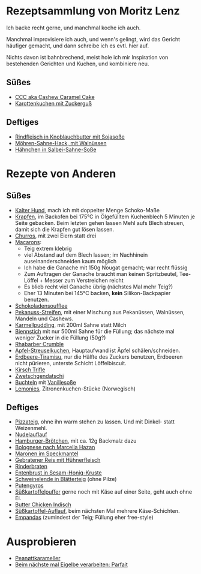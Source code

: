 # Rezeptsammlung von Moritz Lenz

Ich backe recht gerne, und manchmal koche ich auch.

Manchmal improvisiere ich auch, und wenn's gelingt, wird das Gericht häufiger gemacht, und dann schreibe ich es evtl. hier auf.

Nichts davon ist bahnbrechend, meist hole ich mir Inspiration von bestehenden Gerichten und Kuchen, und kombiniere neu.

## Süßes

* [CCC aka Cashew Caramel Cake](src/cashew-caramel-cake.md)
* [Karottenkuchen mit Zuckerguß](src/karottenkuchen.md)

## Deftiges

* [Rindfleisch in Knoblauchbutter mit Sojasoße](src/rindfleisch-knoblauch-sojasausse.md)
* [Möhren-Sahne-Hack, mit Walnüssen](src/moehren-sahne-hack.md)
* [Hähnchen in Salbei-Sahne-Soße](src/haenchen-salbei-sahne.md)

# Rezepte von Anderen

## Süßes

* [Kalter Hund](https://www.kochbar.de/rezept/292973/Kalter-Hund.html), mach ich mit doppelter Menge Schoko-Maße
* [Krapfen](https://www.chefkoch.de/rezepte/739601176553983/Krapfen.html), im Backofen bei 175°C in Ölgefülltem Kuchenblech 5 Minuten je Seite gebacken. Beim letzten gehen lassen Mehl aufs Blech streuen, damit sich die Krapfen gut lösen lassen.
* [Churros](https://www.chefkoch.de/rezepte/3302051490391792/Churros.html), mit zwei Eiern statt drei
* [Macarons](https://www.chefkoch.de/rezepte/2540451397844968/Schokoladen-Macarons-mit-Ganache.html):
    * Teig extrem klebrig
    * viel Abstand auf dem Blech lassen; im Nachhinein auseinanderschneiden kaum möglich
    * Ich habe die Ganache mit 150g Nougat gemacht; war recht flüssig
    * Zum Auftragen der Ganache braucht man keinen Spritzbeutel, Tee-Löffel + Messer zum Verstreichen reicht
    * Es blieb recht viel Ganache übrig (nächstes Mal mehr Teig?)
    * Eher 13 Minuten bei 145°C backen, **kein** Silikon-Backpapier benutzen.
* [Schokoladensoufflee](https://www.chefkoch.de/rezepte/1116671217775800/Schokosoufflee-medium.html)
* [Pekanuss-Streifen](https://www.chefkoch.de/rezepte/261171101893484/Pekannuss-Streifen.html), mit einer Mischung aus Pekanüssen, Walnüssen, Mandeln und Cashews.
* [Karmellpudding](https://www.kuechengoetter.de/rezepte/karamellpudding-27703), mit 200ml Sahne statt Milch
* [Biennstich](https://www.chefkoch.de/rezepte/420331132679335/Ultimativer-Bienenstich.html) mit nur 500ml Sahne für die Füllung; das nächste mal weniger Zucker in die Füllung (50g?)
* [Rhabarber Crumble](https://www.chefkoch.de/rezepte/2093341337948044/Rhabarber-Crumble.html?portionen=0.5)
* [Apfel-Streuselkuchen](https://www.backenmachtgluecklich.de/rezepte/apfel-streusel-kuchen.html), Hauptaufwand ist Äpfel schälen/schneiden.
* [Erdbeere-Tiramisu](https://www.chefkoch.de/rezepte/1269211232115287/Erdbeer-Tiramisu.html), nur die Hälfte des Zuckers benutzen, Erdbeeren nicht pürieren, unterste Schicht Löffelbiscuit.
* [Kirsch Trifle](https://www.essen-und-trinken.de/rezepte/58305-rzpt-kirsch-trifle)
* [Zwetschgendatschi](https://www.lecker.de/zwetschgendatschi-25367.html)
* [Buchteln](https://www.chefkoch.de/rezepte/2842301436274891/Gefuellte-Buchteln.html) mit [Vanillesoße](https://www.chefkoch.de/rezepte/769321179823550/Vanillesosse-selbstgemacht.html)
* [Lemonies](https://www.nrk.no/mat/lemonies-1.15240351), Zitronenkuchen-Stücke (Norwegisch)

## Deftiges

* [Pizzateig](https://www.chefkoch.de/rezepte/716331174378295/Italienischer-Pizzateig.html), ohne ihn warm stehen zu lassen. Und mit Dinkel- statt Weizenmehl.
* [Nudelauflauf](https://www.chefkoch.de/rezepte/197781083682428/Schneller-Nudelauflauf.html)
* [Hamburger-Brötchen](https://www.einfachbacken.de/rezepte/burger-broetchen-so-einfach-selbstgemacht), mit ca. 12g Backmalz dazu
* [Bolognese nach Marcella Hazan](https://www.theguardian.com/food/2020/sep/28/marcella-hazans-bolognese-meat-sauce)
* [Maronen im Speckmantel](https://www.chefkoch.de/rezepte/1605921267786008/Maronen-im-Speckmantel.html)
* [Gebratener Reis mit Hühnerfleisch](https://www.chefkoch.de/rezepte/720141174739469/Gebratener-Reis-mit-Huehnchen.html)
* [Rinderbraten](https://www.chefkoch.de/rezepte/2277101363269708/Omis-Rinderbraten-mit-Rotweinsosse.html)
* [Entenbrust in Sesam-Honig-Kruste](https://www.chefkoch.de/rezepte/795171183100269/Entenbrust-in-Sesam-Honig-Kruste.html)
* [Schweinelende in Blätterteig](https://www.chefkoch.de/rezepte/1337431238584390/Schweinelende-in-Blaetterteig.html) (ohne Pilze)
* [Putengyros](https://emmikochteinfach.de/einfache-puten-gyros-pfanne-wie-beim-griechen/#wprm-recipe-container-11515)
* [Süßkartoffelpuffer](https://www.lecker.de/suesskartoffelpuffer-selber-machen-so-gehts-71597.html) gerne noch mit Käse auf einer Seite, geht auch ohne Ei.
* [Butter Chicken Indisch](https://www.thomas-kocht.de/rezepte/butter-chicken-koestliches-indisches-curry/)
* [Süßkartoffel-Auflauf](https://www.chefkoch.de/rezepte/967351202391813/Suesskartoffel-Auflauf-mit-Hackfleisch.html), beim nächsten Mal mehrere Käse-Schichten.
* [Empandas](https://latin-mag.com/argentinische-empanadas-original-rezept-der-hackfleisch-taschen/) (zumindest der Teig; Füllung eher free-style)


# Ausprobieren

* [Peanøttkarameller](https://www.nrk.no/mat/peanottkarameller-1.10849033)
* [Beim nächste mal Eigelbe verarbeiten: Parfait](https://www.backenmachtgluecklich.de/rezepte/parfait-grundrezept.html)
